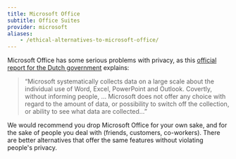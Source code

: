 ```yaml
---
title: Microsoft Office
subtitle: Office Suites
provider: microsoft
aliases:
    - /ethical-alternatives-to-microsoft-office/
---
```

Microsoft Office has some serious problems with privacy, as this [official report for the Dutch government][report] explains:

> “Microsoft systematically collects data on a large scale about the individual use of Word, Excel, PowerPoint and Outlook. Covertly, without informing people, … Microsoft does not offer any choice with regard to the amount of data, or possibility to switch off the collection, or ability to see what data are collected…”

We would recommend you drop Microsoft Office for your own sake, and for the sake of people you deal with (friends, customers, co-workers). There are better alternatives that offer the same features without violating people's privacy.

[report]: https://www.theregister.co.uk/2018/11/16/microsoft_gdpr/
